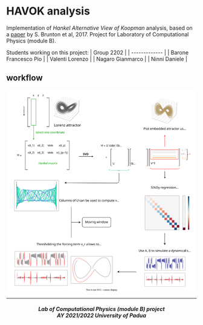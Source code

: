 # HAVOK analysis

Implementation of *Hankel Alternative View of Koopman* analysis, based on a [paper](https://www.nature.com/articles/s41467-017-00030-8) by S. Brunton et al, 2017. Project for Laboratory of Computational Physics (module B).


Students working on this project:
| Group 2202  |
| ------------- |
| Barone Francesco Pio |
| Valenti Lorenzo |
| Nagaro Gianmarco | 
| Ninni Daniele |


## workflow

![workflow_image](./img/workflow.svg)

***

<h5 align="center">Lab of Computational Physics (module B) project<br>AY 2021/2022 University of Padua</h5>

<p align="center">
  <img src="https://user-images.githubusercontent.com/62724611/166108149-7629a341-bbca-4a3e-8195-67f469a0cc08.png" alt="" height="70"/>
  &emsp;
  <img src="https://user-images.githubusercontent.com/62724611/166108076-98afe0b7-802c-4970-a2d5-bbb997da759c.png" alt="" height="70"/>
</p>
